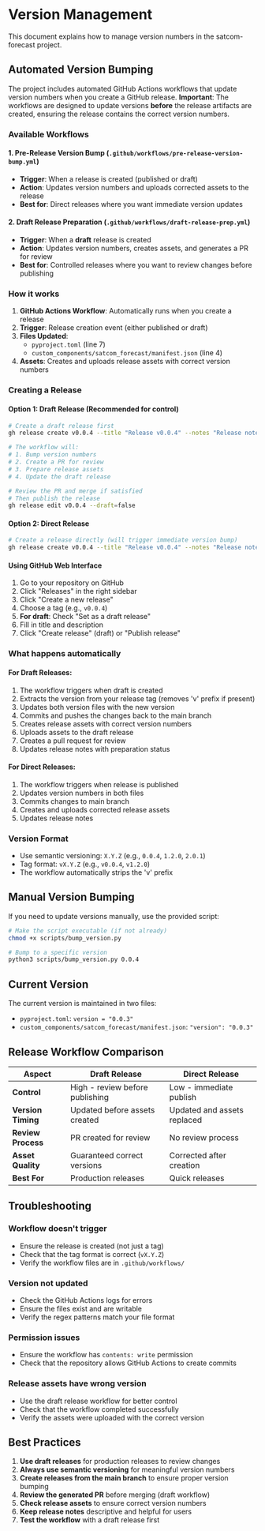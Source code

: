 # Version Management

This document explains how to manage version numbers in the satcom-forecast project.

## Automated Version Bumping

The project includes automated GitHub Actions workflows that update version numbers when you create a GitHub release. **Important**: The workflows are designed to update versions **before** the release artifacts are created, ensuring the release contains the correct version numbers.

### Available Workflows

#### 1. Pre-Release Version Bump (`.github/workflows/pre-release-version-bump.yml`)
- **Trigger**: When a release is created (published or draft)
- **Action**: Updates version numbers and uploads corrected assets to the release
- **Best for**: Direct releases where you want immediate version updates

#### 2. Draft Release Preparation (`.github/workflows/draft-release-prep.yml`)
- **Trigger**: When a **draft** release is created
- **Action**: Updates version numbers, creates assets, and generates a PR for review
- **Best for**: Controlled releases where you want to review changes before publishing

### How it works

1. **GitHub Actions Workflow**: Automatically runs when you create a release
2. **Trigger**: Release creation event (either published or draft)
3. **Files Updated**: 
   - `pyproject.toml` (line 7)
   - `custom_components/satcom_forecast/manifest.json` (line 4)
4. **Assets**: Creates and uploads release assets with correct version numbers

### Creating a Release

#### Option 1: Draft Release (Recommended for control)

```bash
# Create a draft release first
gh release create v0.0.4 --title "Release v0.0.4" --notes "Release notes here" --draft

# The workflow will:
# 1. Bump version numbers
# 2. Create a PR for review
# 3. Prepare release assets
# 4. Update the draft release

# Review the PR and merge if satisfied
# Then publish the release
gh release edit v0.0.4 --draft=false
```

#### Option 2: Direct Release

```bash
# Create a release directly (will trigger immediate version bump)
gh release create v0.0.4 --title "Release v0.0.4" --notes "Release notes here"
```

#### Using GitHub Web Interface

1. Go to your repository on GitHub
2. Click "Releases" in the right sidebar
3. Click "Create a new release"
4. Choose a tag (e.g., `v0.0.4`)
5. **For draft**: Check "Set as a draft release"
6. Fill in title and description
7. Click "Create release" (draft) or "Publish release"

### What happens automatically

#### For Draft Releases:
1. The workflow triggers when draft is created
2. Extracts the version from your release tag (removes 'v' prefix if present)
3. Updates both version files with the new version
4. Commits and pushes the changes back to the main branch
5. Creates release assets with correct version numbers
6. Uploads assets to the draft release
7. Creates a pull request for review
8. Updates release notes with preparation status

#### For Direct Releases:
1. The workflow triggers when release is published
2. Updates version numbers in both files
3. Commits changes to main branch
4. Creates and uploads corrected release assets
5. Updates release notes

### Version Format

- Use semantic versioning: `X.Y.Z` (e.g., `0.0.4`, `1.2.0`, `2.0.1`)
- Tag format: `vX.Y.Z` (e.g., `v0.0.4`, `v1.2.0`)
- The workflow automatically strips the 'v' prefix

## Manual Version Bumping

If you need to update versions manually, use the provided script:

```bash
# Make the script executable (if not already)
chmod +x scripts/bump_version.py

# Bump to a specific version
python3 scripts/bump_version.py 0.0.4
```

## Current Version

The current version is maintained in two files:
- `pyproject.toml`: `version = "0.0.3"`
- `custom_components/satcom_forecast/manifest.json`: `"version": "0.0.3"`

## Release Workflow Comparison

| Aspect | Draft Release | Direct Release |
|--------|---------------|----------------|
| **Control** | High - review before publishing | Low - immediate publish |
| **Version Timing** | Updated before assets created | Updated and assets replaced |
| **Review Process** | PR created for review | No review process |
| **Asset Quality** | Guaranteed correct versions | Corrected after creation |
| **Best For** | Production releases | Quick releases |

## Troubleshooting

### Workflow doesn't trigger
- Ensure the release is created (not just a tag)
- Check that the tag format is correct (`vX.Y.Z`)
- Verify the workflow files are in `.github/workflows/`

### Version not updated
- Check the GitHub Actions logs for errors
- Ensure the files exist and are writable
- Verify the regex patterns match your file format

### Permission issues
- Ensure the workflow has `contents: write` permission
- Check that the repository allows GitHub Actions to create commits

### Release assets have wrong version
- Use the draft release workflow for better control
- Check that the workflow completed successfully
- Verify the assets were uploaded with the correct version

## Best Practices

1. **Use draft releases** for production releases to review changes
2. **Always use semantic versioning** for meaningful version numbers
3. **Create releases from the main branch** to ensure proper version bumping
4. **Review the generated PR** before merging (draft workflow)
5. **Check release assets** to ensure correct version numbers
6. **Keep release notes** descriptive and helpful for users
7. **Test the workflow** with a draft release first 